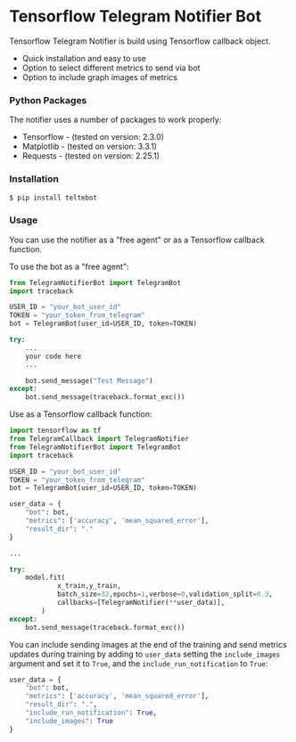 # Tensorflow Telegram Notifier Bot

Tensorflow Telegram Notifier is build using Tensorflow callback object.

  - Quick installation and easy to use
  - Option to select different metrics to send via bot
  - Option to include graph images of metrics

### Python Packages

The notifier uses a number of packages to work properly:

* Tensorflow - (tested on version: 2.3.0)
* Matplotlib - (tested on version: 3.3.1)
* Requests - (tested on version: 2.25.1)


### Installation
```sh
$ pip install teltebot
```
### Usage

You can use the notifier as a "free agent" or as a Tensorflow callback function.

To use the bot as a "free agent":
```python
from TelegramNotifierBot import TelegramBot
import traceback

USER_ID = "your_bot_user_id"
TOKEN = "your_token_from_telegram"
bot = TelegramBot(user_id=USER_ID, token=TOKEN)

try:
    ...
    your code here
    ...

    bot.send_message("Test Message")
except:
    bot.send_message(traceback.format_exc())
```

Use as a Tensorflow callback function:
```python
import tensorflow as tf
from TelegramCallback import TelegramNotifier
from TelegramNotifierBot import TelegramBot
import traceback

USER_ID = "your_bot_user_id"
TOKEN = "your_token_from_telegram"
bot = TelegramBot(user_id=USER_ID, token=TOKEN)

user_data = {
    "bot": bot,
    "metrics": ['accuracy', 'mean_squared_error'],
    "result_dir": "."
}

...

try:
    model.fit(
            x_train,y_train,
            batch_size=32,epochs=1,verbose=0,validation_split=0.3,
            callbacks=[TelegramNotifier(**user_data)],
        )
except:
    bot.send_message(traceback.format_exc())

```
You can include sending images at the end of the training and send metrics updates during training by adding to `user_data` setting the `include_images` argument and set it to `True`, and the `include_run_notification` to `True`:

```python
user_data = {
    "bot": bot,
    "metrics": ['accuracy', 'mean_squared_error'],
    "result_dir": ".",
    "include_run_notification": True,
    "include_images": True
}
```
